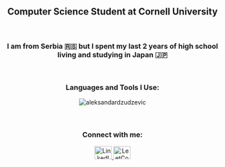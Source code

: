 <br>

<h2 align="center">Computer Science Student at Cornell University</h2>
<br>

<h3 align="center">I am from Serbia 🇷🇸 but I spent my last 2 years of high school living and studying in Japan 🇯🇵</h3>
<br>

<h3 align="center">Languages and Tools I Use:</h3>
<div align="center">
  <img src="https://github-readme-stats.vercel.app/api/top-langs?username=aleksandardzudzevic&show_icons=true&locale=en&layout=compact" alt="aleksandardzudzevic" />
</div>
<br><br>

<h3 align="center">Connect with me:</h3>
<p align="center">
  <a href="https://linkedin.com/in/aleksandar dzudzevic" target="_blank">
    <img src="https://raw.githubusercontent.com/rahuldkjain/github-profile-readme-generator/master/src/images/icons/Social/linked-in-alt.svg" alt="LinkedIn" height="30" width="40" />
  </a>
  <a href="https://www.leetcode.com/aleksandar_dzudzevic" target="_blank">
    <img src="https://raw.githubusercontent.com/rahuldkjain/github-profile-readme-generator/master/src/images/icons/Social/leet-code.svg" alt="LeetCode" height="30" width="40" />
  </a>
</p>
